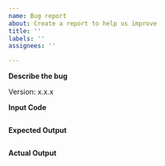 ```yaml
---
name: Bug report
about: Create a report to help us improve
title: ''
labels: ''
assignees: ''

---
```


**Describe the bug**

Version: x.x.x

**Input Code**

```
```

**Expected Output**

```
```

**Actual Output**

```
```
